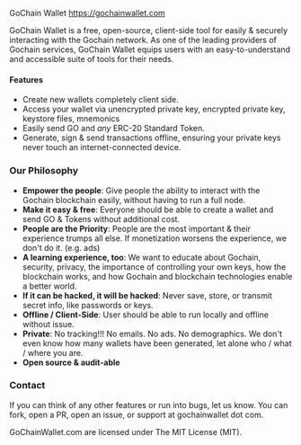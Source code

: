 GoChain Wallet 
https://gochainwallet.com

GoChain Wallet is a free, open-source, client-side tool for easily & securely interacting with the Gochain network. As one of the leading providers of Gochain services, GoChain Wallet equips users with an easy-to-understand and accessible suite of tools for their needs.

#### Features

- Create new wallets completely client side.
- Access your wallet via unencrypted private key, encrypted private key, keystore files, mnemonics
- Easily send GO and *any* ERC-20 Standard Token. 
- Generate, sign & send transactions offline, ensuring your private keys never touch an internet-connected device.


### Our Philosophy

 - **Empower the people**: Give people the ability to interact with the Gochain blockchain easily, without having to run a full node.
 - **Make it easy & free**: Everyone should be able to create a wallet and send GO & Tokens without additional cost.
 - **People are the Priority**: People are the most important & their experience trumps all else. If monetization worsens the experience, we don't do it. (e.g. ads)
 - **A learning experience, too**: We want to educate about Gochain, security, privacy, the importance of controlling your own keys, how the blockchain works, and how Gochain and blockchain technologies enable a better world.
 - **If it can be hacked, it will be hacked**: Never save, store, or transmit secret info, like passwords or keys.
 - **Offline / Client-Side**: User should be able to run locally and offline without issue.
 - **Private**: No tracking!!! No emails. No ads. No demographics. We don't even know how many wallets have been generated, let alone who / what / where you are.
 - **Open source & audit-able**


### Contact
If you can think of any other features or run into bugs, let us know. You can fork, open a PR, open an issue, or support at gochainwallet dot com.


GoChainWallet.com are licensed under The MIT License (MIT).
